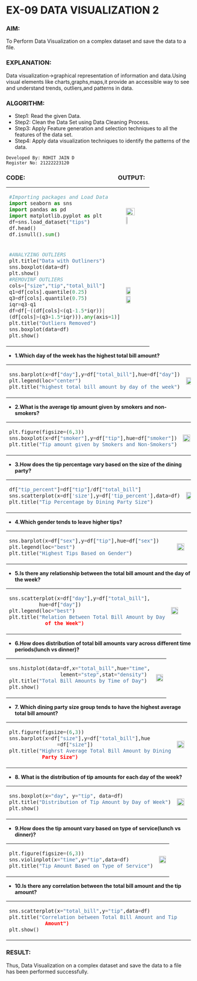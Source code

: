 # EX-09 DATA VISUALIZATION 2
### AIM:
To Perform Data Visualization on a complex dataset and save the data to a file.
### EXPLANATION:
Data visualization->graphical representation of information and data.Using visual elements like charts,graphs,maps,it provide an accessible way to see and understand trends, outliers,and patterns in data.

### ALGORITHM:
- Step1: Read the given Data.
- Step2: Clean the Data Set using Data Cleaning Process.
- Step3: Apply Feature generation and selection techniques to all the features of the data set.
- Step4: Apply data visualization techniques to identify the patterns of the data.
```
Developed By: ROHIT JAIN D
Register No: 21222223120 
```

### CODE: &emsp;&emsp;&emsp;&emsp;&emsp;&emsp;&emsp;&emsp;&emsp;&emsp;&emsp;&emsp;&emsp;&emsp;&emsp; OUTPUT:
<table>
<tr>
<td>

```Python
#Importing packages and Load Data    
import seaborn as sns
import pandas as pd
import matplotlib.pyplot as plt
df=sns.load_dataset("tips")
df.head()
df.isnull().sum()
``` 
</td> 
<td>

<img height=50% width=65% src="https://github.com/ROHITJAIND/EX-09-DATA-VISUALIZATION-2/assets/118707073/44161065-c459-49a3-954c-ef9e67be83ec">&emsp;<img height=50% width=25% src="https://github.com/ROHITJAIND/EX-09-DATA-VISUALIZATION-2/assets/118707073/dae81958-2894-4660-af37-dfa4205fe7ed">

</td>
</tr> 
<tr>
<td>

```Python
#ANALYZING OUTLIERS
plt.title("Data with Outliners")
sns.boxplot(data=df)
plt.show()
#REMOVINF OUTLIERS
cols=["size","tip","total_bill"]
q1=df[cols].quantile(0.25)
q3=df[cols].quantile(0.75)
iqr=q3-q1
df=df[~((df[cols]<(q1-1.5*iqr))|
(df[cols]>(q3+1.5*iqr))).any(axis=1)]
plt.title("Outliers Removed")
sns.boxplot(data=df)
plt.show()
``` 
</td> 
<td>

<img height=50% width=47% src="https://github.com/ROHITJAIND/EX-09-DATA-VISUALIZATION-2/assets/118707073/895f51e5-5e0f-4621-be3e-8312942663ae">&emsp;<img height=50% width=47% src="https://github.com/ROHITJAIND/EX-09-DATA-VISUALIZATION-2/assets/118707073/329fbded-b342-4535-80bf-acea9cb44b0d">
</td>
</tr> 
</table>

- **1.Which day of the week has the highest total bill amount?**
<table>
<tr>
<td>

```Python
sns.barplot(x=df["day"],y=df["total_bill"],hue=df["day"])
plt.legend(loc="center")
plt.title("highest total bill amount by day of the week")
``` 
</td> 
<td>

<img height=50% width=99% src="https://github.com/ROHITJAIND/EX-09-DATA-VISUALIZATION-2/assets/118707073/8b2501b0-3cb0-4070-b113-2f73e7ae9369">

</td>
</tr> 
</table>

- **2.What is the average tip amount given by smokers and non-smokers?**
<table>
<tr>
<td>

```Python
plt.figure(figsize=(6,3))
sns.boxplot(x=df["smoker"],y=df["tip"],hue=df["smoker"])
plt.title("Tip amount given by Smokers and Non-Smokers")
``` 
</td> 
<td>

 <img height=50% width=99% src="https://github.com/ROHITJAIND/EX-09-DATA-VISUALIZATION-2/assets/118707073/1d8022e8-c8ba-4f98-b9ee-38968485267a">

</td>
</tr> 
</table>

- **3.How does the tip percentage vary based on the size of the dining party?**
<table>
<tr>
<td>

```Python
df["tip_percent"]=df["tip"]/df["total_bill"]
sns.scatterplot(x=df['size'],y=df['tip_percent'],data=df)
plt.title("Tip Percentage by Dining Party Size")
``` 
</td> 
<td>
  
<img height=50% width=99% src="https://github.com/ROHITJAIND/EX-09-DATA-VISUALIZATION-2/assets/118707073/ef62cb5e-35b6-4b0c-afda-3e34a410576b">

</td>
</tr> 
</table>

- **4.Which gender tends to leave higher tips?**
<table>
<tr>
<td>

```Python
sns.barplot(x=df["sex"],y=df["tip"],hue=df["sex"])    
plt.legend(loc="best")
plt.title("Highest Tips Based on Gender")
``` 
</td> 
<td>

 <img height=50% width=99% src="https://github.com/ROHITJAIND/EX-09-DATA-VISUALIZATION-2/assets/118707073/cd44bf62-7db9-4a7c-bd28-f6acf36081d8">

</td>
</tr> 
</table>

- **5.Is there any relationship between the total bill amount and the day of the week?**
<table>
<tr>
<td>

```Python
sns.scatterplot(x=df["day"],y=df["total_bill"],
          hue=df["day"])
plt.legend(loc="best")
plt.title("Relation Between Total Bill Amount by Day
            of the Week")
``` 
</td> 
<td>

 <img height=50% width=99% src="https://github.com/ROHITJAIND/EX-09-DATA-VISUALIZATION-2/assets/118707073/506c2f1a-e4da-49db-a993-3553e8b39b95">

</td>
</tr> 
</table>

- **6.How does distribution of total bill amounts vary across different time periods(lunch vs dinner)?**
<table>
<tr>
<td>

```Python
sns.histplot(data=df,x="total_bill",hue="time",
                 lement="step",stat="density")
plt.title("Total Bill Amounts by Time of Day")
plt.show()
``` 
</td> 
<td>

 <img height=50% width=99% src="https://github.com/ROHITJAIND/EX-09-DATA-VISUALIZATION-2/assets/118707073/fe37f512-ab02-46a8-9b37-bb1b60badc2d">

</td>
</tr> 
</table>

- **7. Which dining party size group tends to have the highest average total bill amount?**
<table>
<tr>
<td>

```Python
plt.figure(figsize=(6,3))
sns.barplot(x=df["size"],y=df["total_bill"],hue
                =df["size"])
plt.title("Highrst Average Total Bill Amount by Dining
           Party Size")
``` 
</td> 
<td>

 <img height=50% width=99% src="https://github.com/ROHITJAIND/EX-09-DATA-VISUALIZATION-2/assets/118707073/e7284780-c2f0-4f56-9d6a-7f97ffc33bda">

</td>
</tr> 
</table>

- **8. What is the distribution of tip amounts for each day of the week?**
<table>
<tr>
<td>

```Python
sns.boxplot(x="day", y="tip", data=df)
plt.title("Distribution of Tip Amount by Day of Week")
plt.show()
``` 
</td> 
<td>

 <img height=50% width=99% src="https://github.com/ROHITJAIND/EX-09-DATA-VISUALIZATION-2/assets/118707073/c42eb921-636e-444f-a2fa-421f30be3382">

</td>
</tr> 
</table>

- **9.How does the tip amount vary based on type of service(lunch vs dinner)?**
<table>
<tr>
<td>

```Python
plt.figure(figsize=(6,3))
sns.violinplot(x="time",y="tip",data=df)
plt.title("Tip Amount Based on Type of Service")
``` 
</td> 
<td>

 <img height=50% width=99% src="https://github.com/ROHITJAIND/EX-09-DATA-VISUALIZATION-2/assets/118707073/1c7efd0c-b659-4a2b-934a-00425a3419d8">

</td>
</tr> 
</table>

- **10.Is there any correlation between the total bill amount and the tip amount?**
<table>
<tr>
<td>

```Python
sns.scatterplot(x="total_bill",y="tip",data=df)
plt.title("Correlation between Total Bill Amount and Tip   
            Amount")
plt.show()
``` 
</td> 
<td>

<img height=50% width=99% src="https://github.com/ROHITJAIND/EX-09-DATA-VISUALIZATION-2/assets/118707073/2df9c9ce-1734-440e-99f1-e7f2d8b864a1">
</td>
</tr> 
</table>

### RESULT:
Thus, Data Visualization on a complex dataset and save the data to a file has been performed successfully.
